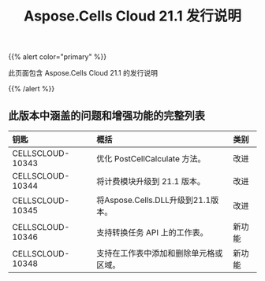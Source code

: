 ﻿---
title: Aspose.Cells Cloud 21.1 发行说明
second_title: Aspose.Cells Cloud Documen
type: docs
url: /zh/aspose-cells-cloud-21-1-release-notes/
description: Aspose.Cells Cloud 支持Excel 创建、转换、合并、拆分、保护、内部对象操作等
weight: 80
---
{{% alert color="primary" %}} 

此页面包含 Aspose.Cells Cloud 21.1 的发行说明

{{% /alert %}} 
## **此版本中涵盖的问题和增强功能的完整列表**

|**钥匙**|**概括**|**类别**|
|:- |:- |:- |
|CELLSCLOUD-10343 |优化 PostCellCalculate 方法。|改进|
|CELLSCLOUD-10344 |将计费模块升级到 21.1 版本。|改进|
|CELLSCLOUD-10345 |将Aspose.Cells.DLL升级到21.1版本。|改进|
|CELLSCLOUD-10346 |支持转换任务 API 上的工作表。|新功能|
|CELLSCLOUD-10348 |支持在工作表中添加和删除单元格或区域。|新功能|
